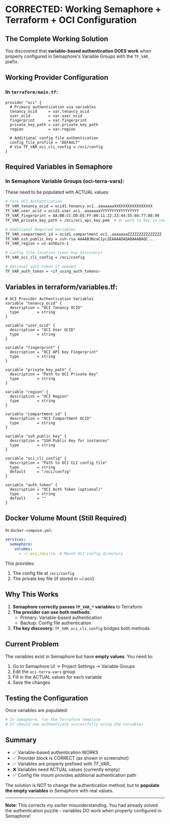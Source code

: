 # CORRECTED: Working Semaphore + Terraform + OCI Configuration

## The Complete Working Solution

You discovered that **variable-based authentication DOES work** when properly configured in Semaphore's Variable Groups with the `TF_VAR_` prefix.

## Working Provider Configuration

### In `terraform/main.tf`:
```hcl
provider "oci" {
  # Primary authentication via variables
  tenancy_ocid     = var.tenancy_ocid
  user_ocid        = var.user_ocid
  fingerprint      = var.fingerprint
  private_key_path = var.private_key_path
  region           = var.region
  
  # Additional config file authentication
  config_file_profile = "DEFAULT"
  # Via TF_VAR_oci_cli_config = /oci/config
}
```

## Required Variables in Semaphore

### In Semaphore Variable Groups (oci-terra-vars):

These need to be populated with ACTUAL values:

```bash
# Core OCI Authentication
TF_VAR_tenancy_ocid = ocid1.tenancy.oc1..aaaaaaaXXXXXXXXXXXXXXXXX
TF_VAR_user_ocid = ocid1.user.oc1..aaaaaaaYYYYYYYYYYYYYYYYY
TF_VAR_fingerprint = AA:BB:CC:DD:EE:FF:00:11:22:33:44:55:66:77:88:99
TF_VAR_private_key_path = /oci/oci_api_key.pem  # Or path to key in container

# Additional Required Variables
TF_VAR_compartment_id = ocid1.compartment.oc1..aaaaaaaZZZZZZZZZZZZZZZ
TF_VAR_ssh_public_key = ssh-rsa AAAAB3NzaC1yc2EAAAADAQABAAABAQC...
TF_VAR_region = us-ashburn-1

# Config file location (your key discovery)
TF_VAR_oci_cli_config = /oci/config

# Optional auth token if needed
TF_VAR_auth_token = <if_using_auth_tokens>
```

## Variables in terraform/variables.tf:

```hcl
# OCI Provider Authentication Variables
variable "tenancy_ocid" {
  description = "OCI Tenancy OCID"
  type        = string
}

variable "user_ocid" {
  description = "OCI User OCID"
  type        = string
}

variable "fingerprint" {
  description = "OCI API Key Fingerprint"
  type        = string
}

variable "private_key_path" {
  description = "Path to OCI Private Key"
  type        = string
}

variable "region" {
  description = "OCI Region"
  type        = string
}

variable "compartment_id" {
  description = "OCI Compartment OCID"
  type        = string
}

variable "ssh_public_key" {
  description = "SSH Public Key for instances"
  type        = string
}

variable "oci_cli_config" {
  description = "Path to OCI CLI config file"
  type        = string
  default     = "/oci/config"
}

variable "auth_token" {
  description = "OCI Auth Token (optional)"
  type        = string
  default     = ""
}
```

## Docker Volume Mount (Still Required)

In `docker-compose.yml`:
```yaml
services:
  semaphore:
    volumes:
      - ~/.oci:/oci:ro  # Mount OCI config directory
```

This provides:
1. The config file at `/oci/config`
2. The private key file (if stored in ~/.oci/)

## Why This Works

1. **Semaphore correctly passes `TF_VAR_*` variables** to Terraform
2. **The provider can use both methods**:
   - Primary: Variable-based authentication
   - Backup: Config file authentication
3. **The key discovery**: `TF_VAR_oci_cli_config` bridges both methods

## Current Problem

The variables exist in Semaphore but have **empty values**. You need to:

1. Go to Semaphore UI → Project Settings → Variable Groups
2. Edit the `oci-terra-vars` group
3. Fill in the ACTUAL values for each variable
4. Save the changes

## Testing the Configuration

Once variables are populated:

```bash
# In Semaphore, run the Terraform template
# It should now authenticate successfully using the variables
```

## Summary

- ✅ Variable-based authentication WORKS
- ✅ Provider block is CORRECT (as shown in screenshot)
- ✅ Variables are properly prefixed with TF_VAR_
- ❌ Variables need ACTUAL values (currently empty)
- ✅ Config file mount provides additional authentication path

The solution is NOT to change the authentication method, but to **populate the empty variables** in Semaphore with real values.

---

**Note**: This corrects my earlier misunderstanding. You had already solved the authentication puzzle - variables DO work when properly configured in Semaphore!